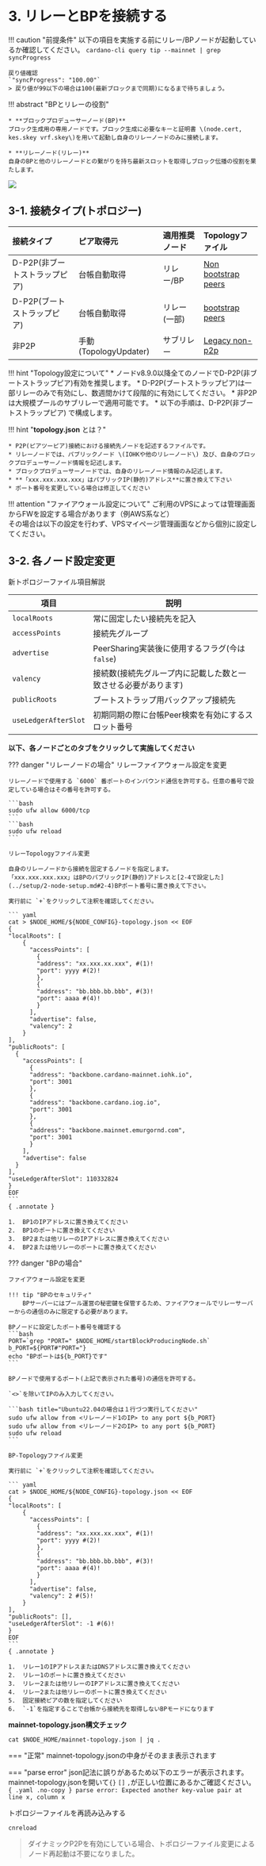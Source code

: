 # **3. リレーとBPを接続する**

!!! caution "前提条件"
    以下の項目を実施する前にリレー/BPノードが起動しているか確認してください。
    ```
    cardano-cli query tip --mainnet | grep syncProgress
    ```

    戻り値確認
    `"syncProgress": "100.00"`  
    > 戻り値が99以下の場合は100(最新ブロックまで同期)になるまで待ちましょう。

!!! abstract "BPとリレーの役割"

    * **ブロックプロデューサーノード(BP)**  
    ブロック生成用の専用ノードです。ブロック生成に必要なキーと証明書 \(node.cert, kes.skey vrf.skey\)を用いて起動し自身のリレーノードのみに接続します。  
  
    * **リレーノード(リレー)**  
    自身のBPと他のリレーノードとの繋がりを持ち最新スロットを取得しブロック伝播の役割を果たします。  

![](../images/producer-relay-diagram.png)

## 3-1. 接続タイプ(トポロジー)
| 接続タイプ | ピア取得元 | 適用推奨ノード | Topologyファイル |
| :---------- | :---------- | :---------- | :---------- |
| D-P2P(非ブートストラップピア) | 台帳自動取得 | リレー/BP | [Non bootstrap peers](https://book.world.dev.cardano.org/environments/mainnet/topology-non-bootstrap-peers.json) | 
| D-P2P(ブートストラップピア) | 台帳自動取得 | リレー(一部) | [bootstrap peers](https://book.world.dev.cardano.org/environments/mainnet/topology.json) | 
| 非P2P | 手動(TopologyUpdater) | サブリレー | [Legacy non-p2p](https://book.world.dev.cardano.org/environments/mainnet/topology-legacy.json) | 

!!! hint "Topology設定について"
    * ノードv8.9.0以降全てのノードでD-P2P(非ブートストラップピア)有効を推奨します。
    * D-P2P(ブートストラップピア)は一部リレーのみで有効にし、数週間かけて段階的に有効にしてください。
    * 非P2Pは大規模プールのサブリレーで適用可能です。
    * 以下の手順は、D-P2P(非ブートストラップピア) で構成します。

!!! hint "**topology.json** とは？"

    * P2P(ピアツーピア)接続における接続先ノードを記述するファイルです。
    * リレーノードでは、パブリックノード \(IOHKや他のリレーノード\) 及び、自身のブロックプロデューサーノード情報を記述します。
    * ブロックプロデューサーノードでは、自身のリレーノード情報のみ記述します。
    * **「xxx.xxx.xxx.xxx」はパブリックIP(静的)アドレス**に置き換えて下さい
    * ポート番号を変更している場合は修正してください

!!! attention "ファイアウォール設定について"
    ご利用のVPSによっては管理画面からFWを設定する場合があります（例AWS系など）  
    その場合は以下の設定を行わず、VPSマイページ管理画面などから個別に設定してください。

## 3-2. 各ノード設定変更

新トポロジーファイル項目解説

| 項目     | 説明                          |
| ----------- | ------------------------------------ |
| `localRoots`       | 常に固定したい接続先を記入 |
| `accessPoints`       |  接続先グループ |
| `advertise`    | PeerSharing実装後に使用するフラグ(今は`false`) |
| `valency`    | 接続数(接続先グループ内に記載した数と一致させる必要があります) |
| `publicRoots`    | ブートストラップ用バックアップ接続先 |
| `useLedgerAfterSlot`    | 初期同期の際に台帳Peer検索を有効にするスロット番号 |

**以下、各ノードごとのタブをクリックして実施してください**

??? danger "リレーノードの場合"
    リレーファイアウォール設定を変更

    リレーノードで使用する `6000` 番ポートのインバウンド通信を許可する。任意の番号で設定している場合はその番号を許可する。

    ```bash
    sudo ufw allow 6000/tcp
    ```
    ```bash
    sudo ufw reload
    ```

    リレーTopologyファイル変更

    自身のリレーノードから接続を固定するノードを指定します。  
    「xxx.xxx.xxx.xxx」はBPのパブリックIP(静的)アドレスと[2-4で設定した](../setup/2-node-setup.md#2-4)BPポート番号に置き換えて下さい。

    実行前に `+`をクリックして注釈を確認してください。  

    ``` yaml
    cat > $NODE_HOME/${NODE_CONFIG}-topology.json << EOF
    {
    "localRoots": [
        { 
          "accessPoints": [
            {
            "address": "xx.xxx.xx.xxx", #(1)!
            "port": yyyy #(2)!
            },
            {
            "address": "bb.bbb.bb.bbb", #(3)!
            "port": aaaa #(4)!
            }
          ],
          "advertise": false,
          "valency": 2
        }
    ],
    "publicRoots": [
      { 
        "accessPoints": [
          {
          "address": "backbone.cardano-mainnet.iohk.io",
          "port": 3001
          },
          {
          "address": "backbone.cardano.iog.io",
          "port": 3001
          },
          {
          "address": "backbone.mainnet.emurgornd.com",
          "port": 3001
          }
        ],
        "advertise": false
      }
    ],
    "useLedgerAfterSlot": 110332824
    }
    EOF
    ```
    { .annotate }

    1.  BP1のIPアドレスに置き換えてください
    2.  BP1のポートに置き換えてください
    3.  BP2または他リレーのIPアドレスに置き換えてください
    4.  BP2または他リレーのポートに置き換えてください

??? danger "BPの場合"

    ファイアウォール設定を変更

    !!! tip "BPのセキュリティ"
        BPサーバーにはプール運営の秘密鍵を保管するため、ファイアウォールでリレーサーバーからの通信のみに限定する必要があります。

    BPノードに設定したポート番号を確認する
    ```bash
    PORT=`grep "PORT=" $NODE_HOME/startBlockProducingNode.sh`
    b_PORT=${PORT#"PORT="}
    echo "BPポートは${b_PORT}です"
    ```

    BPノードで使用するポート(上記で表示された番号)の通信を許可する。  
      
    `<>`を除いてIPのみ入力してください。

    ```bash title="Ubuntu22.04の場合は１行づつ実行してください"
    sudo ufw allow from <リレーノード1のIP> to any port ${b_PORT}
    sudo ufw allow from <リレーノード2のIP> to any port ${b_PORT}
    sudo ufw reload
    ```
   
    BP-Topologyファイル変更  

    実行前に `+`をクリックして注釈を確認してください。  

    ``` yaml
    cat > $NODE_HOME/${NODE_CONFIG}-topology.json << EOF
    {
    "localRoots": [
        { 
          "accessPoints": [
            {
            "address": "xx.xxx.xx.xxx", #(1)!
            "port": yyyy #(2)!
            },
            {
            "address": "bb.bbb.bb.bbb", #(3)!
            "port": aaaa #(4)!
            }
          ],
          "advertise": false,
          "valency": 2 #(5)!
        }
    ],
    "publicRoots": [],
    "useLedgerAfterSlot": -1 #(6)!
    }
    EOF
    ```
    { .annotate }

    1.  リレー1のIPアドレスまたはDNSアドレスに置き換えてください
    2.  リレー1のポートに置き換えてください
    3.  リレー2または他リレーのIPアドレスに置き換えてください
    4.  リレー2または他リレーのポートに置き換えてください
    5.  固定接続ピアの数を指定してください
    6.  `-1`を指定することで台帳から接続先を取得しないBPモードになります

**mainnet-topology.json構文チェック**
```
cat $NODE_HOME/mainnet-topology.json | jq .
```
=== "正常"
    mainnet-topology.jsonの中身がそのまま表示されます

=== "parse error"
    json記法に誤りがあるため以下のエラーが表示されます。mainnet-topology.jsonを開いて`{}` `[]` `,`が正しい位置にあるかご確認ください。
    ```{ .yaml .no-copy }
    parse error: Expected another key-value pair at line x, column x
    ```


トポロジーファイルを再読み込みする
```
cnreload
```
> ダイナミックP2Pを有効にしている場合、トポロジーファイル変更によるノード再起動は不要になりました。
